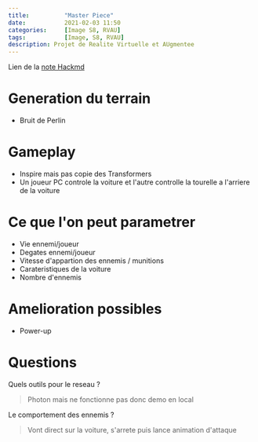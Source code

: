 ```yaml
---
title:          "Master Piece"
date:           2021-02-03 11:50
categories:     [Image S8, RVAU]
tags:           [Image, S8, RVAU]
description: Projet de Realite Virtuelle et AUgmentee
---
```

Lien de la [note Hackmd](https://hackmd.io/@lemasymasa/B12wxWOgO)

# Generation du terrain
* Bruit de Perlin

# Gameplay
* Inspire mais pas copie des Transformers
* Un joueur PC controle la voiture et l'autre controlle la tourelle a l'arriere de la voiture

# Ce que l'on peut parametrer
* Vie ennemi/joueur
* Degates ennemi/joueur
* Vitesse d'appartion des ennemis / munitions
* Carateristiques de la voiture
* Nombre d'ennemis

# Amelioration possibles
* Power-up

# Questions
Quels outils pour le reseau ?
> Photon mais ne fonctionne pas donc demo en local

Le comportement des ennemis ?
> Vont direct sur la voiture, s'arrete puis lance animation d'attaque